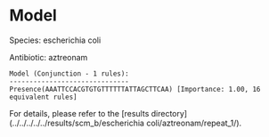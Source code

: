 
# Model

Species: escherichia coli

Antibiotic: aztreonam

```
Model (Conjunction - 1 rules):
------------------------------
Presence(AAATTCCACGTGTGTTTTTTATTAGCTTCAA) [Importance: 1.00, 16 equivalent rules]

```

For details, please refer to the [results directory](../../../../../results/scm_b/escherichia coli/aztreonam/repeat_1/).

